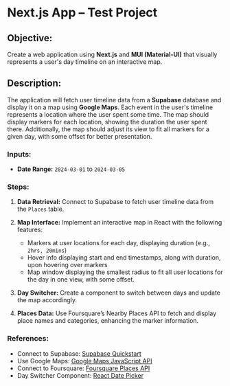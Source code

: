 # Next.js App – Test Project

## Objective:

Create a web application using **Next.js** and **MUI (Material-UI)** that visually represents a user's day timeline on an interactive map.

## Description:

The application will fetch user timeline data from a **Supabase** database and display it on a map using **Google Maps**. Each event in the user's timeline represents a location where the user spent some time. The map should display markers for each location, showing the duration the user spent there. Additionally, the map should adjust its view to fit all markers for a given day, with some offset for better presentation.

### Inputs:

- **Date Range:** `2024-03-01` to `2024-03-05`

### Steps:

1. **Data Retrieval:** Connect to Supabase to fetch user timeline data from the `Places` table.

2. **Map Interface:** Implement an interactive map in React with the following features:

   - Markers at user locations for each day, displaying duration (e.g., `2hrs, 20mins`)
   - Hover info displaying start and end timestamps, along with duration, upon hovering over markers
   - Map window displaying the smallest radius to fit all user locations for the day in one view, with some offset.

3. **Day Switcher:** Create a component to switch between days and update the map accordingly.

4. **Places Data:** Use Foursquare’s Nearby Places API to fetch and display place names and categories, enhancing the marker information.

### References:

- Connect to Supabase: [Supabase Quickstart](https://supabase.com/docs/guides/getting-started/quickstarts/nextjs)
- Use Google Maps: [Google Maps JavaScript API](https://developers.google.com/maps/documentation/javascript/overview)
- Connect to Foursquare: [Foursquare Places API](https://docs.foursquare.com/developer/reference/places-nearby)
- Day Switcher Component: [React Date Picker](https://mui.com/x/react-date-pickers/date-picker/)
